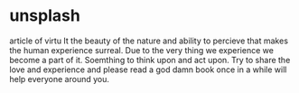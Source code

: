 # unsplash
 article of virtu
 It the beauty of the nature and ability to percieve that makes the human experience surreal.
 Due to the very thing we experience we become a part of it. Soemthing to think upon and act upon.
 Try to share the love and experience and please read a god damn book once in a while will help everyone around you.
